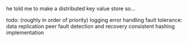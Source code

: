 he told me to make a distributed key value store so...

todo: (roughly in order of priority)
logging
error handling
fault tolerance:
	data replication
	peer fault detection and recovery
consistent hashing implementation
